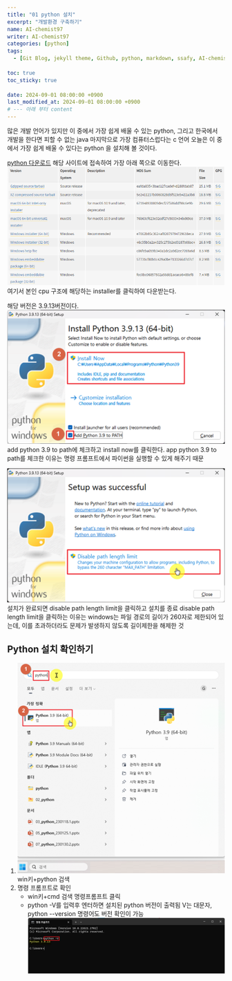 ```yaml
---
title: "01 python 설치"
excerpt: "개발환경 구축하기"
name: AI-chemist97
writer: AI-chemist97
categories: [python]
tags:
  - [Git Blog, jekyll theme, Github, python, markdown, ssafy, AI-chemist97]

toc: true
toc_sticky: true

date: 2024-09-01 08:00:00 +0900
last_modified_at: 2024-09-01 08:00:00 +0900
# --- 아래 부터 content
---
```

많은 개발 언어가 있지만 이 중에서 가장 쉽게 배울 수 있는 python, 그리고 한국에서 개발을 한다면 피할 수 없는 java 마지막으로 가장 컴퓨터스럽다는 c 언어 오늘은 이 중에서 가장 쉽게 배울 수 있다는 python 을 설치해 볼 것이다.

[python 다운로드](https://www.python.org/downloads/release/python-3913/)
해당 사이트에 접속하여 가장 아래 쪽으로 이동한다.
![alt text](../assets/img/240901/19_python.png)
여기서 본인 cpu 구조에 해당하는 installer를 클릭하여 다운받는다.
<!-- [CPU 구조 확인](./2024-09-01-01_git-설치.md) -->

해당 버전은 3.9.13버전이다.
![alt text](../assets/img/240901/20_python.png)
add python 3.9 to path에 체크하고 install now를 클릭한다.
app python 3.9 to path를 체크한 이유는 명령 프롬프트에서 파이썬을 실행할 수 있게 해주기 때문

![alt text](../assets/img/240901/21_python.png)
설치가 완료되면 disable path length limit을 클릭하고 설치를 종료
disable path length limit을 클릭하는 이유는 windows는 파일 경로의 길이가 260자로 제한되어 있는데, 이를 초과하더라도 문제가 발생하지 않도록 길이제한을 해제한 것

## Python 설치 확인하기
1. ![alt text](../assets/img/240901/22_python.png)
win키+python 검색
2. 명령 프롬프트로 확인
    * win키+cmd 검색
    명령프롬프트 클릭
    * python -V를 입력후 엔터하면 설치된 python 버전이 출력됨
    V는 대문자, python --version 명령어도 버전 확인이 가능
    ![alt text](../assets/img/240901/23_python.png)